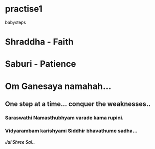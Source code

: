 # practise1
babysteps

# Shraddha - Faith
# Saburi - Patience
# Om Ganesaya namahah...

## One step at a time... conquer the weaknesses..

### Saraswathi Namasthubhyam varade kama rupini. 
### Vidyarambam karishyami Siddhir bhavathume sadha... 

##### Jai Shree Sai..

